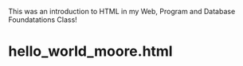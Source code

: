 This was an introduction to HTML in my Web, Program and Database Foundatations Class!
# hello_world_moore.html
